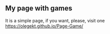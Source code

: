 ## My page with games
It is a simple page, if you want, please, visit one https://olegekt.github.io/Page-Game/
